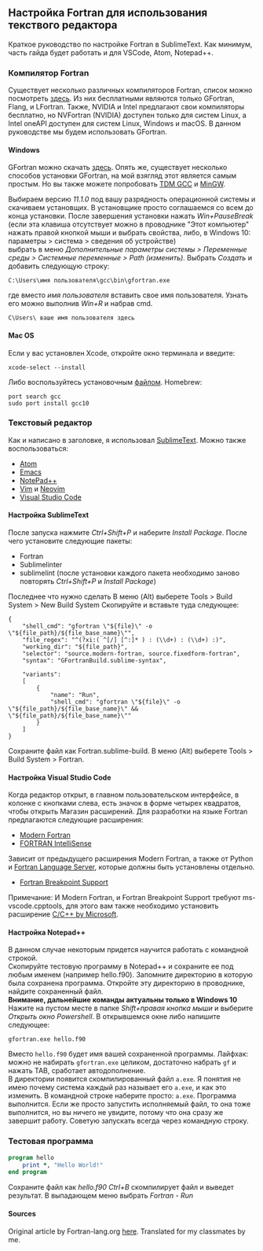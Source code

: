 ## Настройка Fortran для использования текствого редактора

Краткое руководство по настройке Fortran в SublimeText. Как минимум, часть гайда будет работать и для VSCode, Atom, Notepad++.

### Компилятор Fortran

Существует несколько различных компиляторов Fortran, список можно посмотреть [здесь](https://fortran-lang.org/compilers/). Из них бесплатными являются только GFortran, Flang, и LFortran. Также, NVIDIA и Intel предлагают свои компиляторы бесплатно, но NVFortran (NVIDIA) доступен только для систем Linux, а Intel oneAPI доступен для систем Linux, Windows и macOS. В данном руководстве мы будем использовать GFortran. 

#### Windows
GFortran можно скачать [здесь](http://www.equation.com/servlet/equation.cmd?fa=fortran). Опять же, существует несколько способов установки GFortran, на мой взягляд этот является самым простым. Но вы также можете попробовать [TDM GCC](https://jmeubank.github.io/tdm-gcc/articles/2020-03/9.2.0-release) и [MinGW](http://mingw-w64.org/doku.php/download/mingw-builds). 

Выбираем версию *11.1.0* под вашу разрядность операционной системы и скачиваем установщих. В установщике просто соглашаемся со всем до конца установки.
После завершения установки нажать *Win+PauseBreak*  
(если эта клавиша отсутствует можно в проводнике "Этот компьютер" нажать правой кнопкой мыши и выбрать свойства, либо, в Windows 10: параметры > система > сведения об устройстве)  
выбрать в меню *Дополнительные параметры системы > Переменные среды > Системные переменные > Path (изменить)*. Выбрать *Создать* и добавить следующую строку:
```
‪C:\Users\имя пользователя\gcc\bin\gfortran.exe
```
где вместо *имя пользователя* вставить свое имя пользователя. Узнать его можно выполнив *Win+R* и набрав cmd. 
```
C\Users\ ваше имя пользователя здесь
```
#### Mac OS
Если у вас установлен Xcode, откройте окно терминала и введите:
```
xcode-select --install
```
Либо воспользуйтесь установочным [файлом](https://github.com/fxcoudert/gfortran-for-macOS/releases).
Homebrew:
```
port search gcc
sudo port install gcc10
```

### Текстовый редактор

Как и написано в заголовке, я использовал [SublimeText](https://www.sublimetext.com/). Можно также воспользоваться:

* [Atom](https://atom.io/)
* [Emacs](https://www.gnu.org/software/emacs/)
* [NotePad++](https://notepad-plus-plus.org/)
* [Vim](https://www.vim.org/) и [Neovim](https://neovim.io/)
* [Visual Studio Code](https://code.visualstudio.com/)

#### Настройка SublimeText

После запуска нажмите *Сtrl+Shift+P* и наберите *Install Package*.
После чего установите следующие пакеты:
* Fortran
* Sublimelinter
* sublimelint
(после установки каждого пакета необходимо заново повторять *Ctrl+Shift+P* и *Install Package*)

Последнее что нужно сделать
В меню (Alt) выберете Tools > Build System > New Build System
Скопируйте и вставьте туда следующее:
```
{
    "shell_cmd": "gfortran \"${file}\" -o \"${file_path}/${file_base_name}\"",
    "file_regex": "^(?xi:( ^[/] [^:]* ) : (\\d+) : (\\d+) :)",
    "working_dir": "${file_path}",
    "selector": "source.modern-fortran, source.fixedform-fortran",
    "syntax": "GFortranBuild.sublime-syntax",

    "variants":
    [
        {
            "name": "Run",
            "shell_cmd": "gfortran \"${file}\" -o \"${file_path}/${file_base_name}\" && \"${file_path}/${file_base_name}\""
        }
    ]
}
```
Сохраните файл как Fortran.sublime-build. В меню (Alt) выберете Tools > Build System > Fortran.

#### Настройка Visual Studio Code 
Когда редактор открыт, в главном пользовательском интерфейсе, в колонке с кнопками слева, есть значок в форме четырех квадратов, чтобы открыть Магазин расширений. Для разработки на языке Fortran предлагаются следующие расширения:

 * [Modern Fortran](https://marketplace.visualstudio.com/items?itemName=krvajalm.linter-gfortran)
 * [FORTRAN IntelliSense](https://marketplace.visualstudio.com/items?itemName=hansec.fortran-ls)

Зависит от предыдущего расширения Modern Fortran, а также от Python и [Fortran Language Server](https://github.com/hansec/fortran-language-server), которые должны быть установлены отдельно.
* [Fortran Breakpoint Support](https://marketplace.visualstudio.com/items?itemName=ekibun.fortranbreaker)

Примечание: И Modern Fortran, и Fortran Breakpoint Support требуют ms-vscode.cpptools, для этого вам также необходимо установить расширение [C/C++ by Microsoft](https://marketplace.visualstudio.com/items?itemName=ms-vscode.cpptools).

#### Настройка Notepad++
В данном случае некоторым придется научится работать с командной строкой.  
Скопируйте тестовую программу в Notepad++ и сохраните ее под любым именем (например hello.f90). Запомните директорию в которую была сохранена программа. 
Откройте эту директорию в проводнике, найдите сохраненный файл.   
**Внимание, дальнейшие команды актуальны только в Windows 10**  
Нажите на пустом месте в папке *Shift+правая кнопка мыши* и выберите *Открыть окно Powershell*. В открывшемся окне либо напишите следующее:
```
gfortran.exe hello.f90
```
Вместо ```hello.f90``` будет имя вашей сохраненной программы. Лайфхак: можно не набирать ```gfortran.exe``` целиком, достаточно набрать ```gf``` и нажать TAB, сработает автодополнение.  
В директории появится скомпилированный файл ```a.exe```. Я понятия не имею почему система каждый раз называет его ```a.exe```, и как это изменить.  В командной строке наберите просто: ```a.exe```. Программа выполнится. Если же просто запустить исполняемый файл, то она тоже выполнится, но вы ничего не увидите, потому что она сразу же завершит работу. Советую запускать всегда через командную строку.

### Тестовая программа

```fortran
program hello
    print *, "Hello World!"
end program
```

Сохраните файл как *hello.f90*
*Ctrl+B* скомпилирует файл и выведет результат. В выпадающем меню выбрать *Fortran - Run*

#### Sources
Original article by Fortran-lang.org [here](https://fortran-lang.org/learn/os_setup). Translated for my classmates by me. 
